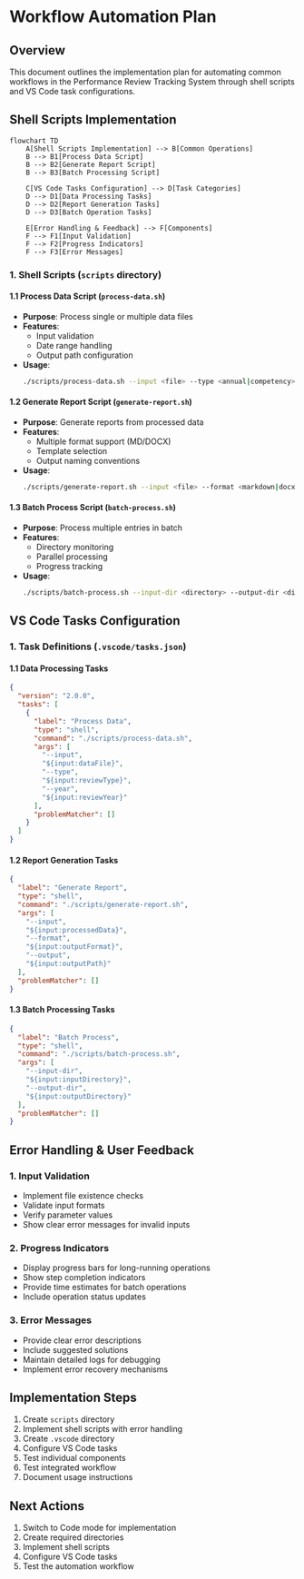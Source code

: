 # Workflow Automation Plan

## Overview
This document outlines the implementation plan for automating common workflows in the Performance Review Tracking System through shell scripts and VS Code task configurations.

## Shell Scripts Implementation
```mermaid
flowchart TD
    A[Shell Scripts Implementation] --> B[Common Operations]
    B --> B1[Process Data Script]
    B --> B2[Generate Report Script]
    B --> B3[Batch Processing Script]
    
    C[VS Code Tasks Configuration] --> D[Task Categories]
    D --> D1[Data Processing Tasks]
    D --> D2[Report Generation Tasks]
    D --> D3[Batch Operation Tasks]
    
    E[Error Handling & Feedback] --> F[Components]
    F --> F1[Input Validation]
    F --> F2[Progress Indicators]
    F --> F3[Error Messages]
```

### 1. Shell Scripts (`scripts` directory)

#### 1.1 Process Data Script (`process-data.sh`)
- **Purpose**: Process single or multiple data files
- **Features**:
  - Input validation
  - Date range handling
  - Output path configuration
- **Usage**:
  ```bash
  ./scripts/process-data.sh --input <file> --type <annual|competency> [--year YYYY]
  ```

#### 1.2 Generate Report Script (`generate-report.sh`)
- **Purpose**: Generate reports from processed data
- **Features**:
  - Multiple format support (MD/DOCX)
  - Template selection
  - Output naming conventions
- **Usage**:
  ```bash
  ./scripts/generate-report.sh --input <file> --format <markdown|docx> --output <path>
  ```

#### 1.3 Batch Process Script (`batch-process.sh`)
- **Purpose**: Process multiple entries in batch
- **Features**:
  - Directory monitoring
  - Parallel processing
  - Progress tracking
- **Usage**:
  ```bash
  ./scripts/batch-process.sh --input-dir <directory> --output-dir <directory>
  ```

## VS Code Tasks Configuration

### 1. Task Definitions (`.vscode/tasks.json`)

#### 1.1 Data Processing Tasks
```json
{
  "version": "2.0.0",
  "tasks": [
    {
      "label": "Process Data",
      "type": "shell",
      "command": "./scripts/process-data.sh",
      "args": [
        "--input",
        "${input:dataFile}",
        "--type",
        "${input:reviewType}",
        "--year",
        "${input:reviewYear}"
      ],
      "problemMatcher": []
    }
  ]
}
```

#### 1.2 Report Generation Tasks
```json
{
  "label": "Generate Report",
  "type": "shell",
  "command": "./scripts/generate-report.sh",
  "args": [
    "--input",
    "${input:processedData}",
    "--format",
    "${input:outputFormat}",
    "--output",
    "${input:outputPath}"
  ],
  "problemMatcher": []
}
```

#### 1.3 Batch Processing Tasks
```json
{
  "label": "Batch Process",
  "type": "shell",
  "command": "./scripts/batch-process.sh",
  "args": [
    "--input-dir",
    "${input:inputDirectory}",
    "--output-dir",
    "${input:outputDirectory}"
  ],
  "problemMatcher": []
}
```

## Error Handling & User Feedback

### 1. Input Validation
- Implement file existence checks
- Validate input formats
- Verify parameter values
- Show clear error messages for invalid inputs

### 2. Progress Indicators
- Display progress bars for long-running operations
- Show step completion indicators
- Provide time estimates for batch operations
- Include operation status updates

### 3. Error Messages
- Provide clear error descriptions
- Include suggested solutions
- Maintain detailed logs for debugging
- Implement error recovery mechanisms

## Implementation Steps

1. Create `scripts` directory
2. Implement shell scripts with error handling
3. Create `.vscode` directory
4. Configure VS Code tasks
5. Test individual components
6. Test integrated workflow
7. Document usage instructions

## Next Actions

1. Switch to Code mode for implementation
2. Create required directories
3. Implement shell scripts
4. Configure VS Code tasks
5. Test the automation workflow
